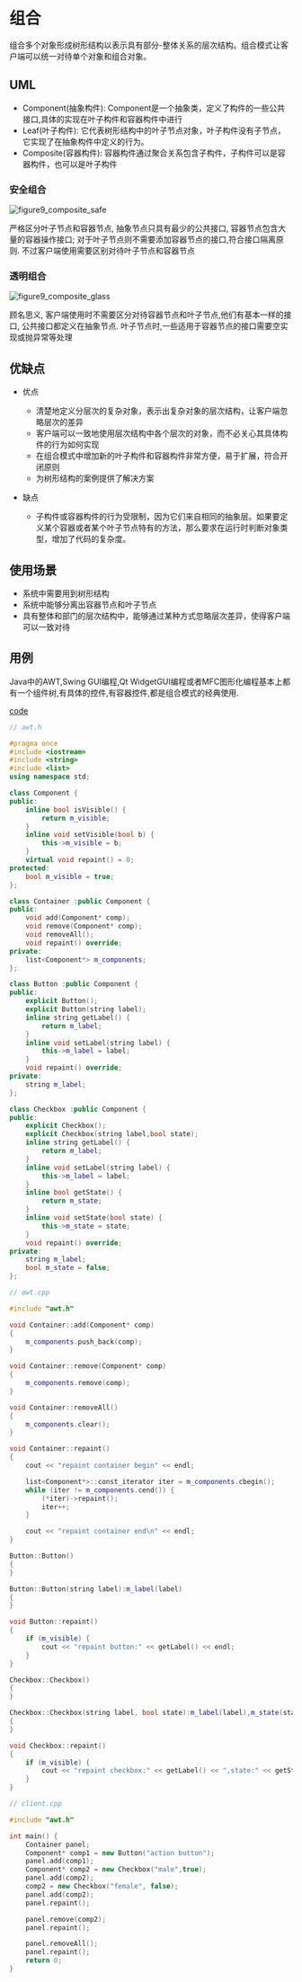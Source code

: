# 组合

组合多个对象形成树形结构以表示具有部分-整体关系的层次结构。组合模式让客户端可以统一对待单个对象和组合对象。

## UML

* Component(抽象构件): Component是一个抽象类，定义了构件的一些公共接口,具体的实现在叶子构件和容器构件中进行
* Leaf(叶子构件): 它代表树形结构中的叶子节点对象，叶子构件没有子节点，它实现了在抽象构件中定义的行为。
* Composite(容器构件): 容器构件通过聚合关系包含子构件，子构件可以是容器构件，也可以是叶子构件

### 安全组合

![figure9_composite_safe](img/figure9_composite_safe.png)

严格区分叶子节点和容器节点, 抽象节点只具有最少的公共接口, 容器节点包含大量的容器操作接口; 对于叶子节点则不需要添加容器节点的接口,符合接口隔离原则. 不过客户端使用需要区别对待叶子节点和容器节点


### 透明组合

![figure9_composite_glass](img/figure9_composite_glass.png)

顾名思义, 客户端使用时不需要区分对待容器节点和叶子节点,他们有基本一样的接口, 公共接口都定义在抽象节点. 叶子节点时,一些适用于容器节点的接口需要空实现或抛异常等处理

## 优缺点

* 优点
  * 清楚地定义分层次的复杂对象，表示出复杂对象的层次结构，让客户端忽略层次的差异
  * 客户端可以一致地使用层次结构中各个层次的对象，而不必关心其具体构件的行为如何实现
  * 在组合模式中增加新的叶子构件和容器构件非常方便，易于扩展，符合开闭原则
  * 为树形结构的案例提供了解决方案

* 缺点
  * 子构件或容器构件的行为受限制，因为它们来自相同的抽象层。如果要定义某个容器或者某个叶子节点特有的方法，那么要求在运行时判断对象类型，增加了代码的复杂度。

## 使用场景

* 系统中需要用到树形结构
* 系统中能够分离出容器节点和叶子节点
* 具有整体和部门的层次结构中，能够通过某种方式忽略层次差异，使得客户端可以一致对待

## 用例

Java中的AWT,Swing GUI编程,Qt WidgetGUI编程或者MFC图形化编程基本上都有一个组件树,有具体的控件,有容器控件,都是组合模式的经典使用.

[code](../code/09_composite)

```c++
// awt.h

#pragma once
#include <iostream>
#include <string>
#include <list>
using namespace std;

class Component {
public:
	inline bool isVisible() {
		return m_visible;
	}
	inline void setVisible(bool b) {
		this->m_visible = b;
	}
	virtual void repaint() = 0;
protected:
	bool m_visible = true;
};

class Container :public Component {
public:
	void add(Component* comp);
	void remove(Component* comp);
	void removeAll();
	void repaint() override;
private:
	list<Component*> m_components;
};

class Button :public Component {
public:
	explicit Button();
	explicit Button(string label);
	inline string getLabel() {
		return m_label;
	}
	inline void setLabel(string label) {
		this->m_label = label;
	}
	void repaint() override;
private:
	string m_label;
};

class Checkbox :public Component {
public:
	explicit Checkbox();
	explicit Checkbox(string label,bool state);
	inline string getLabel() {
		return m_label;
	}
	inline void setLabel(string label) {
		this->m_label = label;
	}
	inline bool getState() {
		return m_state;
	}
	inline void setState(bool state) {
		this->m_state = state;
	}
	void repaint() override;
private:
	string m_label;
	bool m_state = false;
};
```

```c++
// awt.cpp

#include "awt.h"

void Container::add(Component* comp)
{
	m_components.push_back(comp);
}

void Container::remove(Component* comp)
{
	m_components.remove(comp);
}

void Container::removeAll()
{
	m_components.clear();
}

void Container::repaint()
{
	cout << "repaint container begin" << endl;

	list<Component*>::const_iterator iter = m_components.cbegin();
	while (iter != m_components.cend()) {
		(*iter)->repaint();
		iter++;
	}

	cout << "repaint container end\n" << endl;
}

Button::Button()
{
}

Button::Button(string label):m_label(label)
{
}

void Button::repaint()
{
	if (m_visible) {
		cout << "repaint button:" << getLabel() << endl;
	}
}

Checkbox::Checkbox()
{
}

Checkbox::Checkbox(string label, bool state):m_label(label),m_state(state)
{
}

void Checkbox::repaint()
{
	if (m_visible) {
		cout << "repaint checkbox:" << getLabel() << ",state:" << getState() << endl;
	}
}
```

```c++
// client.cpp

#include "awt.h"

int main() {
	Container panel;
	Component* comp1 = new Button("action button");
	panel.add(comp1);
	Component* comp2 = new Checkbox("male",true);
	panel.add(comp2);
	comp2 = new Checkbox("female", false);
	panel.add(comp2);
	panel.repaint();

	panel.remove(comp2);
	panel.repaint();

	panel.removeAll();
	panel.repaint();
	return 0;
}
```